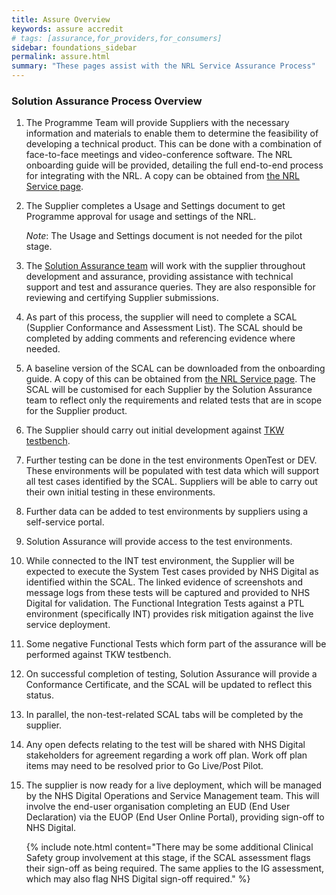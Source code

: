 ```yaml
---
title: Assure Overview
keywords: assure accredit
# tags: [assurance,for_providers,for_consumers]
sidebar: foundations_sidebar
permalink: assure.html
summary: "These pages assist with the NRL Service Assurance Process"
---
```


### Solution Assurance Process Overview

1. The Programme Team will provide Suppliers with the necessary information and materials to enable them to determine the feasibility of developing a technical product. This can be done with a combination of face-to-face meetings and video-conference software. The NRL onboarding guide will be provided, detailing the full end-to-end process for integrating with the NRL. A copy can be obtained from [the NRL Service page](https://digital.nhs.uk/services/national-record-locator-nrl).

2. The Supplier completes a Usage and Settings document to get Programme approval for usage and settings of the NRL. 
	
	*Note*: The Usage and Settings document is not needed for the pilot stage.
 
3. The [Solution Assurance team](mailto:itkconformance@nhs.net) will work with the supplier throughout development and assurance, providing assistance with technical support and test and assurance queries. They are also responsible for reviewing and certifying Supplier submissions.

4. As part of this process, the supplier will need to complete a SCAL (Supplier Conformance and Assessment List). The SCAL should be completed by adding comments and referencing evidence where needed.

5. A baseline version of the SCAL can be downloaded from the onboarding guide. A copy of this can be obtained from [the NRL Service page](https://digital.nhs.uk/services/national-record-locator-nrl). The SCAL will be customised for each Supplier by the Solution Assurance team to reflect only the requirements and related tests that are in scope for the Supplier product.

6. The Supplier should carry out initial development against [TKW testbench](https://developer.nhs.uk/testcentre/itk-nrls/).

7. Further testing can be done in the test environments OpenTest or DEV. These environments will be populated with test data which will support all test cases identified by the SCAL. Suppliers will be able to carry out their own initial testing in these environments.

8. Further data can be added to test environments by suppliers using a self-service portal.

9. Solution Assurance will provide access to the test environments.

10. While connected to the INT test environment, the Supplier will be expected to execute the System Test cases provided by NHS Digital as identified within the SCAL. The linked evidence of screenshots and message logs from these tests will be captured and provided to NHS Digital for validation. The Functional Integration Tests against a PTL environment (specifically INT) provides risk mitigation against the live service deployment.

11. Some negative Functional Tests which form part of the assurance will be performed against TKW testbench. 

12. On successful completion of testing, Solution Assurance will provide a Conformance Certificate, and the SCAL will be updated to reflect this status.

13. In parallel, the non-test-related SCAL tabs will be completed by the supplier.

14. Any open defects relating to the test will be shared with NHS Digital stakeholders for agreement regarding a work off plan. Work off plan items may need to be resolved prior to Go Live/Post Pilot.

15. The supplier is now ready for a live deployment, which will be managed by the NHS Digital Operations and Service Management team. This will involve the end-user organisation completing an EUD (End User Declaration) via the EUOP (End User Online Portal), providing sign-off to NHS Digital.

    {% include note.html content="There may be some additional Clinical Safety group involvement at this stage, if the SCAL assessment flags their sign-off as being required. The same applies to the IG assessment, which may also flag NHS Digital sign-off required." %}
